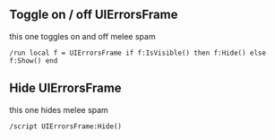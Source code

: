 ## Toggle on / off UIErrorsFrame
this one toggles on and off melee spam
```
/run local f = UIErrorsFrame if f:IsVisible() then f:Hide() else f:Show() end
```


## Hide UIErrorsFrame
this one hides melee spam
```
/script UIErrorsFrame:Hide()
```